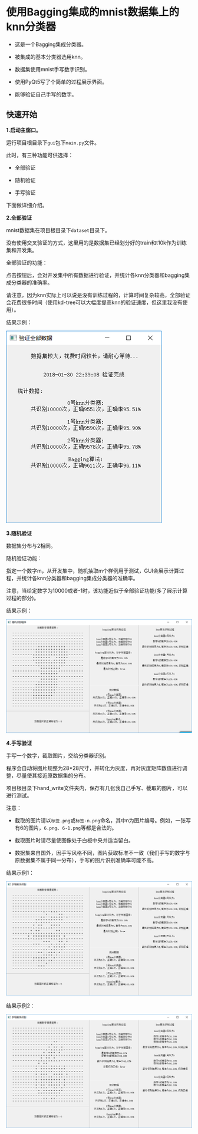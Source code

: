 # 使用Bagging集成的mnist数据集上的knn分类器

- 这是一个Bagging集成分类器。

- 被集成的基本分类器选用knn。

- 数据集使用mnist手写数字识别。

- 使用PyQt5写了个简单的过程展示界面。

- 能够验证自己手写的数字。

## 快速开始

**1.启动主窗口。**

运行项目根目录下`gui`包下`main.py`文件。

此时，有三种功能可供选择：

- 全部验证

- 随机验证

- 手写验证

下面做详细介绍。

**2.全部验证**

mnist数据集在项目根目录下`dataset`目录下。

没有使用交叉验证的方式，这里用的是数据集已经划分好的train和t10k作为训练集和开发集。

全部验证的功能：

点击按钮后，会对开发集中所有数据进行验证，并统计各knn分类器和bagging集成分类器的准确率。

请注意，因为knn实际上可以说是没有训练过程的，计算时间复杂较高，全部验证会花费很多时间（使用kd-tree可以大幅度提高knn的验证速度，但这里我没有使用）。

结果示例：

![全部验证](https://raw.githubusercontent.com/AaronJny/knn_mnist/master/sample/sample_1.png)


**3.随机验证**

数据集分布与2相同。

随机验证功能：

指定一个数字m，从开发集中，随机抽取m个样例用于测试，GUI会展示计算过程，并统计各knn分类器和bagging集成分类器的准确率。

注意，当给定数字为10000或者-1时，该功能近似于全部验证功能(多了展示计算过程的部分)。

结果示例：

![随机验证](https://raw.githubusercontent.com/AaronJny/knn_mnist/master/sample/sample_2.png)



**4.手写验证**

手写一个数字，截取图片，交给分类器识别。

程序会自动将图片规整为28*28尺寸，并转化为灰度，再对灰度矩阵数值进行调整，尽量使其接近原数据集的分布。

项目根目录下hand_write文件夹内，保存有几张我自己手写、截取的图片，可以进行测试。

注意：

- 截取的图片请以`标签.png`或`标签-n.png`命名，其中n为图片编号。例如，一张写有6的图片，`6.png`、`6-1.png`等都是合法的。

- 截取图片时请尽量使图像处于白板中央并适当留白。

- 数据集来自国外，因手写风格不同，图片获取标准不一致（我们手写的数字与原数据集不属于同一分布），手写的图片识别准确率可能不高。


结果示例1：

![手写验证1](https://raw.githubusercontent.com/AaronJny/knn_mnist/master/sample/sample_3.png)

结果示例2：

![手写验证2](https://raw.githubusercontent.com/AaronJny/knn_mnist/master/sample/sample_4.png)